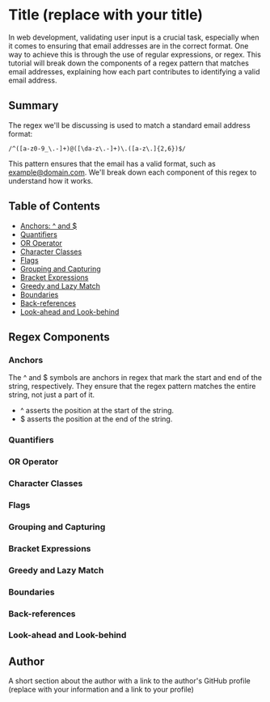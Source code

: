 # Title (replace with your title)

In web development, validating user input is a crucial task, especially when it comes to ensuring that email addresses are in the correct format. One way to achieve this is through the use of regular expressions, or regex. This tutorial will break down the components of a regex pattern that matches email addresses, explaining how each part contributes to identifying a valid email address.

## Summary

The regex we'll be discussing is used to match a standard email address format:

`/^([a-z0-9_\.-]+)@([\da-z\.-]+)\.([a-z\.]{2,6})$/`

This pattern ensures that the email has a valid format, such as example@domain.com. We'll break down each component of this regex to understand how it works.

## Table of Contents

- [Anchors: ^ and $](#anchors)
- [Quantifiers](#quantifiers)
- [OR Operator](#or-operator)
- [Character Classes](#character-classes)
- [Flags](#flags)
- [Grouping and Capturing](#grouping-and-capturing)
- [Bracket Expressions](#bracket-expressions)
- [Greedy and Lazy Match](#greedy-and-lazy-match)
- [Boundaries](#boundaries)
- [Back-references](#back-references)
- [Look-ahead and Look-behind](#look-ahead-and-look-behind)

## Regex Components

### Anchors

The ^ and $ symbols are anchors in regex that mark the start and end of the string, respectively. They ensure that the regex pattern matches the entire string, not just a part of it.

* ^ asserts the position at the start of the string.
* $ asserts the position at the end of the string.

### Quantifiers

### OR Operator

### Character Classes

### Flags

### Grouping and Capturing

### Bracket Expressions

### Greedy and Lazy Match

### Boundaries

### Back-references

### Look-ahead and Look-behind

## Author

A short section about the author with a link to the author's GitHub profile (replace with your information and a link to your profile)
